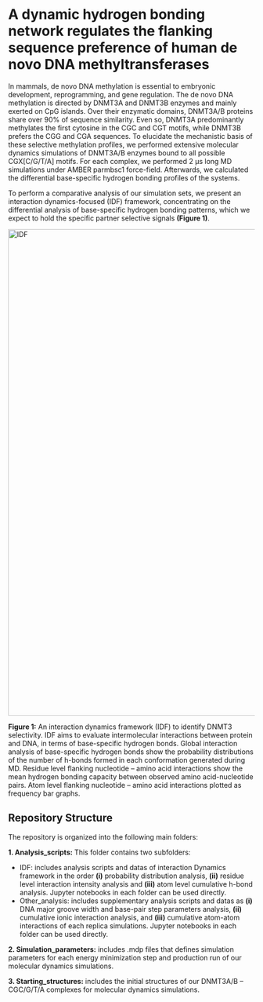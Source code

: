 # A dynamic hydrogen bonding network regulates the flanking sequence preference of human de novo DNA methyltransferases

In mammals, de novo DNA methylation is essential to embryonic development, reprogramming, and gene regulation. The de novo DNA methylation is directed by DNMT3A and DNMT3B enzymes and mainly exerted on CpG islands. Over their enzymatic domains, DNMT3A/B proteins share over 90% of sequence similarity. Even so, DNMT3A predominantly methylates the first cytosine in the CGC and CGT motifs, while DNMT3B prefers the CGG and CGA sequences. To elucidate the mechanistic basis of these selective methylation profiles, we performed extensive molecular dynamics simulations of DNMT3A/B enzymes bound to all possible CGX[C/G/T/A] motifs. For each complex, we performed 2 µs long MD simulations under AMBER parmbsc1 force-field. Afterwards, we calculated the differential base-specific hydrogen bonding profiles of the systems.

To perform a comparative analysis of our simulation sets, we present an interaction dynamics-focused (IDF) framework, concentrating on the differential analysis of base-specific hydrogen bonding patterns, which we expect to hold the specific partner selective signals **(Figure 1)**.


<img width="992" alt="IDF" src="https://github.com/aysebercin/DNM3AB_specificity/assets/46375571/61797317-28a1-4362-9174-93185f77bdc3">

**Figure 1:** An interaction dynamics framework (IDF) to identify DNMT3 selectivity. IDF aims to evaluate intermolecular interactions between protein and DNA, in terms of base-specific hydrogen bonds. Global interaction analysis of base-specific hydrogen bonds show the probability distributions of the number of h-bonds formed in each conformation generated during MD. Residue level flanking nucleotide – amino acid interactions show the mean hydrogen bonding capacity between observed amino acid-nucleotide pairs. Atom level flanking nucleotide – amino acid interactions plotted as frequency bar graphs.

## Repository Structure

The repository is organized into the following main folders:

**1.	Analysis_scripts:** This folder contains two subfolders:
-	IDF: includes analysis scripts and datas of interaction Dynamics framework in the order **(i)** probability distribution analysis, **(ii)** residue level interaction intensity analysis and **(iii)** atom level cumulative h-bond analysis. Jupyter notebooks in each folder can be used directly.
 -	Other_analysis: includes supplementary analysis scripts and datas as **(i)** DNA major groove width and base-pair step parameters analysis, **(ii)** cumulative ionic interaction analysis, and **(iii)** cumulative atom-atom interactions of each replica simulations. Jupyter notebooks in each folder can be used directly.
 
**2.	Simulation_parameters:** includes .mdp files that defines simulation parameters for each energy minimization step and production run of our molecular dynamics simulations.
 	
**3.	Starting_structures:** includes the initial structures of our DNMT3A/B – CGC/G/T/A complexes for molecular dynamics simulations.





